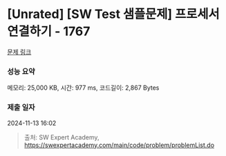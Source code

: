 # [Unrated] [SW Test 샘플문제] 프로세서 연결하기 - 1767 

[문제 링크](https://swexpertacademy.com/main/code/problem/problemDetail.do?contestProbId=AV4suNtaXFEDFAUf) 

### 성능 요약

메모리: 25,000 KB, 시간: 977 ms, 코드길이: 2,867 Bytes

### 제출 일자

2024-11-13 16:02



> 출처: SW Expert Academy, https://swexpertacademy.com/main/code/problem/problemList.do